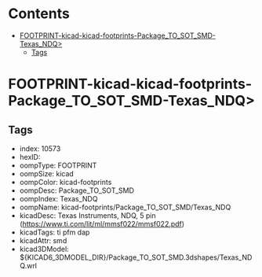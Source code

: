 



Contents
========

* [FOOTPRINT-kicad-kicad-footprints-Package_TO_SOT_SMD-Texas_NDQ>](#footprint-kicad-kicad-footprints-package_to_sot_smd-texas_ndq)
	* [Tags](#tags)

# FOOTPRINT-kicad-kicad-footprints-Package_TO_SOT_SMD-Texas_NDQ>

## Tags

- index: 10573
- hexID: 
- oompType: FOOTPRINT
- oompSize: kicad
- oompColor: kicad-footprints
- oompDesc: Package_TO_SOT_SMD
- oompIndex: Texas_NDQ
- oompName: kicad-footprints/Package_TO_SOT_SMD/Texas_NDQ
- kicadDesc: Texas Instruments, NDQ, 5 pin (https://www.ti.com/lit/ml/mmsf022/mmsf022.pdf)
- kicadTags: ti pfm dap
- kicadAttr: smd
- kicad3DModel: ${KICAD6_3DMODEL_DIR}/Package_TO_SOT_SMD.3dshapes/Texas_NDQ.wrl
